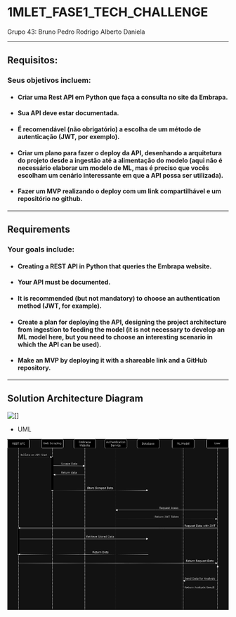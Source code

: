 # 1MLET_FASE1_TECH_CHALLENGE

Grupo 43:
Bruno
Pedro
Rodrigo
Alberto
Daniela

<hr>

## Requisitos:

### Seus objetivos incluem:
* #### Criar uma Rest API em Python que faça a consulta no site da Embrapa.
* #### Sua API deve estar documentada.
* #### É recomendável (não obrigatório) a escolha de um método de autenticação (JWT, por exemplo).
* #### Criar um plano para fazer o deploy da API, desenhando a arquitetura do projeto desde a ingestão até a alimentação do modelo (aqui não é necessário elaborar um modelo de ML, mas é preciso que vocês escolham um cenário interessante em que a API possa ser utilizada).
* #### Fazer um MVP realizando o deploy com um link compartilhável e um repositório no github.

<hr>

## Requirements

### Your goals include:
* #### Creating a REST API in Python that queries the Embrapa website.
* #### Your API must be documented.
* #### It is recommended (but not mandatory) to choose an authentication method (JWT, for example).
* #### Create a plan for deploying the API, designing the project architecture from ingestion to feeding the model (it is not necessary to develop an ML model here, but you need to choose an interesting scenario in which the API can be used).
* #### Make an MVP by deploying it with a shareable link and a GitHub repository.

<hr>

## Solution Architecture Diagram

![[]](https://github.com/brunomcr/1MLET_FASE1_TECH_CHALLENGE/blob/5-desenho-da-arquitetura-da-api/1MLET_FASE1_TECH_CHALLENGE.drawio.png)


* UML 

![uml.drawio.png](assets%2Fimages%2Fuml.drawio.png)